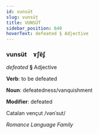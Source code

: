 ```yaml
---
id: vunsüt
slug: vunsüt
title: VUNSÜT
sidebar_position: 640
hoverText: defeated § Adjective
---
```


### vunsüt&emsp;<span kind="abugida">ɤ̃ʃɐ̆ʄ</span>

*defeated* **§** Adjective

**Verb**: to be defeated

**Noun**: defeatedness/vanquishment

**Modifier**: defeated

Catalan vençut /vənˈsut/

*Romance Language Family*